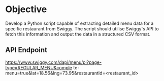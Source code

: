 # Objective
Develop a Python script capable of extracting detailed menu data for a specific restaurant
from Swiggy. The script should utilise Swiggy's API to fetch this information and output the
data in a structured CSV format.

## API Endpoint
https://www.swiggy.com/dapi/menu/pl?page-type=REGULAR_MENU&comple
te-menu=true&lat=18.56&lng=73.95&restaurantId=<restaurant_id>